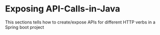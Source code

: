 # Exposing API-Calls-in-Java
This sections tells how to create/expose APIs for different HTTP verbs in a Spring boot project

